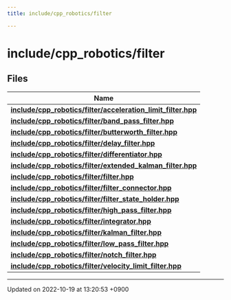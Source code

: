 ```yaml
---
title: include/cpp_robotics/filter

---
```


# include/cpp_robotics/filter



## Files

| Name           |
| -------------- |
| **[include/cpp_robotics/filter/acceleration_limit_filter.hpp](/cpp_robotics/doxybook/Files/acceleration__limit__filter_8hpp/#file-acceleration-limit-filter.hpp)**  |
| **[include/cpp_robotics/filter/band_pass_filter.hpp](/cpp_robotics/doxybook/Files/band__pass__filter_8hpp/#file-band-pass-filter.hpp)**  |
| **[include/cpp_robotics/filter/butterworth_filter.hpp](/cpp_robotics/doxybook/Files/butterworth__filter_8hpp/#file-butterworth-filter.hpp)**  |
| **[include/cpp_robotics/filter/delay_filter.hpp](/cpp_robotics/doxybook/Files/delay__filter_8hpp/#file-delay-filter.hpp)**  |
| **[include/cpp_robotics/filter/differentiator.hpp](/cpp_robotics/doxybook/Files/differentiator_8hpp/#file-differentiator.hpp)**  |
| **[include/cpp_robotics/filter/extended_kalman_filter.hpp](/cpp_robotics/doxybook/Files/extended__kalman__filter_8hpp/#file-extended-kalman-filter.hpp)**  |
| **[include/cpp_robotics/filter/filter.hpp](/cpp_robotics/doxybook/Files/filter_8hpp/#file-filter.hpp)**  |
| **[include/cpp_robotics/filter/filter_connector.hpp](/cpp_robotics/doxybook/Files/filter__connector_8hpp/#file-filter-connector.hpp)**  |
| **[include/cpp_robotics/filter/filter_state_holder.hpp](/cpp_robotics/doxybook/Files/filter__state__holder_8hpp/#file-filter-state-holder.hpp)**  |
| **[include/cpp_robotics/filter/high_pass_filter.hpp](/cpp_robotics/doxybook/Files/high__pass__filter_8hpp/#file-high-pass-filter.hpp)**  |
| **[include/cpp_robotics/filter/integrator.hpp](/cpp_robotics/doxybook/Files/integrator_8hpp/#file-integrator.hpp)**  |
| **[include/cpp_robotics/filter/kalman_filter.hpp](/cpp_robotics/doxybook/Files/kalman__filter_8hpp/#file-kalman-filter.hpp)**  |
| **[include/cpp_robotics/filter/low_pass_filter.hpp](/cpp_robotics/doxybook/Files/low__pass__filter_8hpp/#file-low-pass-filter.hpp)**  |
| **[include/cpp_robotics/filter/notch_filter.hpp](/cpp_robotics/doxybook/Files/notch__filter_8hpp/#file-notch-filter.hpp)**  |
| **[include/cpp_robotics/filter/velocity_limit_filter.hpp](/cpp_robotics/doxybook/Files/velocity__limit__filter_8hpp/#file-velocity-limit-filter.hpp)**  |






-------------------------------

Updated on 2022-10-19 at 13:20:53 +0900

